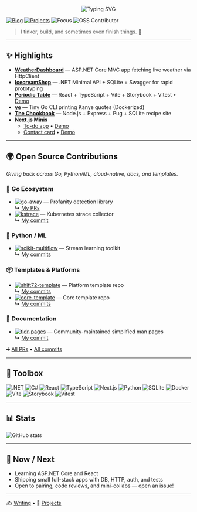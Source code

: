 <!-- Profile Header -->
<p align="center">
  <img src="https://readme-typing-svg.demolab.com?font=Inter&weight=600&size=22&duration=2500&pause=700&center=true&vCenter=true&width=520&lines=Hi%2C+I'm+Imran+%F0%9F%91%8B;Web+%26+.NET+tinkerer;" alt="Typing SVG" />
</p>

[![Blog](https://img.shields.io/badge/Blog-Hashnode-0969DA?logo=hashnode&logoColor=white)](https://hashnode.com/@i8abyte)  [![Projects](https://img.shields.io/badge/Projects-Hub-0ea5e9?logo=github&logoColor=white)](https://github.com/imran-salim?tab=repositories)  ![Focus](https://img.shields.io/badge/Focus-.NET%20%7C%20React-22c55e)  ![OSS Contributor](https://img.shields.io/badge/OSS-Contributor-34d399)  

> I tinker, build, and sometimes even finish things. 🚀  

---

## ✨ Highlights

- **[WeatherDashboard](https://github.com/imran-salim/WeatherDashboard)** — ASP.NET Core MVC app fetching live weather via HttpClient  
- **[IcecreamShop](https://github.com/imran-salim/IcecreamShop)** — .NET Minimal API + SQLite + Swagger for rapid prototyping  
- **[Periodic Table](https://github.com/imran-salim/chemical-element-array)** — React + TypeScript + Vite + Storybook + Vitest • [Demo](https://chemical-element-array.vercel.app/)  
- **[ye](https://github.com/imran-salim/ye)** — Tiny Go CLI printing Kanye quotes (Dockerized)  
- **[The Chookbook](https://github.com/imran-salim/the-chookbook)** — Node.js + Express + Pug + SQLite recipe site  
- **Next.js Minis**  
  - [To-do app](https://github.com/imran-salim/todo-list) • [Demo](https://todo-list-eight-ruddy-13.vercel.app)  
  - [Contact card](https://github.com/imran-salim/contact-card) • [Demo](https://contact-card-puce.vercel.app)  

---

## 🌍 Open Source Contributions  

_Giving back across Go, Python/ML, cloud-native, docs, and templates._  

### 🚀 Go Ecosystem
- [![go-away](https://img.shields.io/badge/go--away-00ADD8?logo=go&logoColor=white)](https://github.com/TwiN/go-away) — Profanity detection library  
  ↳ [My PRs](https://github.com/TwiN/go-away/pulls?q=is%3Apr+author%3Aimran-salim)  
- [![kstrace](https://img.shields.io/badge/kstrace-326CE5?logo=kubernetes&logoColor=white)](https://github.com/MichaelWasher/kstrace) — Kubernetes strace collector  
  ↳ [My commit](https://github.com/MichaelWasher/kstrace/commit/488f94fd90f8b1bdf267afc29f13a46882ef7754)  

### 🐍 Python / ML
- [![scikit-multiflow](https://img.shields.io/badge/scikit--multiflow-F7931E?logo=python&logoColor=white)](https://github.com/scikit-multiflow/scikit-multiflow) — Stream learning toolkit  
  ↳ [My commits](https://github.com/scikit-multiflow/scikit-multiflow/commits?author=imran-salim)  

### 📦 Templates & Platforms
- [![shift72-template](https://img.shields.io/badge/shift72--template-0ea5e9?logo=github&logoColor=white)](https://github.com/shift72/shift72-template) — Platform template repo  
  ↳ [My commits](https://github.com/shift72/shift72-template/commits?author=imran-salim)  
- [![core-template](https://img.shields.io/badge/core--template-0ea5e9?logo=github&logoColor=white)](https://github.com/shift72/core-template) — Core template repo  
  ↳ [My commits](https://github.com/shift72/core-template/commits?author=imran-salim)  

### 📖 Documentation
- [![tldr-pages](https://img.shields.io/badge/tldr--pages-FF4785?logo=markdown&logoColor=white)](https://github.com/tldr-pages/tldr) — Community-maintained simplified man pages  
  ↳ [My commit](https://github.com/tldr-pages/tldr/commit/ba01a1bfa433efaab7ad3159cdfa5f8c5d80dbdb)  

➕ [All PRs](https://github.com/pulls?q=is%3Apr+author%3Aimran-salim) • [All commits](https://github.com/search?q=author%3Aimran-salim&type=commits)  

---

## 🧰 Toolbox

![.NET](https://img.shields.io/badge/.NET-512BD4?logo=dotnet&logoColor=white)  ![C#](https://img.shields.io/badge/C%23-239120?logo=csharp&logoColor=white)  ![React](https://img.shields.io/badge/React-20232A?logo=react&logoColor=61DAFB)  ![TypeScript](https://img.shields.io/badge/TypeScript-3178C6?logo=typescript&logoColor=white)  ![Next.js](https://img.shields.io/badge/Next.js-000000?logo=nextdotjs&logoColor=white)  ![Python](https://img.shields.io/badge/Python-FFD43B?logo=python&logoColor=blue)  ![SQLite](https://img.shields.io/badge/SQLite-003B57?logo=sqlite&logoColor=white)  ![Docker](https://img.shields.io/badge/Docker-2496ED?logo=docker&logoColor=white)  ![Vite](https://img.shields.io/badge/Vite-646CFF?logo=vite&logoColor=white)  ![Storybook](https://img.shields.io/badge/Storybook-FF4785?logo=storybook&logoColor=white)  ![Vitest](https://img.shields.io/badge/Vitest-6E9F18?logo=vitest&logoColor=white)  

---

## 📊 Stats  

![GitHub stats](https://github-readme-stats.vercel.app/api?username=imran-salim&show_icons=true&include_all_commits=true&rank_icon=github&hide_title=true&theme=transparent)  

---

## 🚀 Now / Next  

- Learning ASP.NET Core and React  
- Shipping small full-stack apps with DB, HTTP, auth, and tests  
- Open to pairing, code reviews, and mini-collabs — open an issue!  

---

✍️ [Writing](https://hashnode.com/@i8abyte) • 📂 [Projects](https://github.com/imran-salim?tab=repositories)
